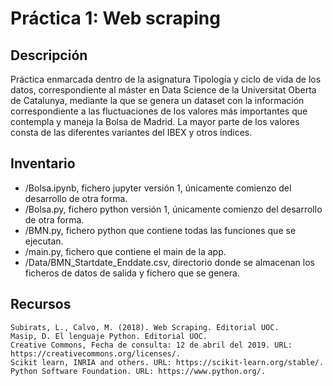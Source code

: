# Práctica 1: Web scraping

## Descripción

Práctica enmarcada dentro de la asignatura Tipología y ciclo de vida de los datos, correspondiente al máster en Data Science de la Universitat Oberta de Catalunya, mediante la que se genera un dataset con la información correspondiente a las fluctuaciones de los valores más importantes que contempla y maneja la Bolsa de Madrid. La mayor parte de los valores consta de las diferentes variantes del IBEX y otros índices.

## Inventario

 - /Bolsa.ipynb, fichero jupyter versión 1, únicamente comienzo del desarrollo de otra forma.
 - /Bolsa.py, fichero python versión 1, únicamente comienzo del desarrollo de otra forma.
 - /BMN.py, fichero python que contiene todas las funciones que se ejecutan.
 - /main.py, fichero que contiene el main de la app.
 - /Data/BMN_Startdate_Enddate.csv, directorio donde se almacenan los ficheros de datos de salida y fichero que se genera.

## Recursos

	Subirats, L., Calvo, M. (2018). Web Scraping. Editorial UOC.
	Masip, D. El lenguaje Python. Editorial UOC.
	Creative Commons, Fecha de consulta: 12 de abril del 2019. URL:  https://creativecommons.org/licenses/.
	Scikit learn, INRIA and others. URL: https://scikit-learn.org/stable/.
	Python Software Foundation. URL: https://www.python.org/.
